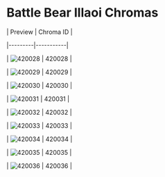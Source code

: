 # Battle Bear Illaoi Chromas


| Preview | Chroma ID |

|---------|-----------|

| ![420028](https://raw.communitydragon.org/latest/plugins/rcp-be-lol-game-data/global/default/v1/champion-chroma-images/420/420028.png) | 420028 |

| ![420029](https://raw.communitydragon.org/latest/plugins/rcp-be-lol-game-data/global/default/v1/champion-chroma-images/420/420029.png) | 420029 |

| ![420030](https://raw.communitydragon.org/latest/plugins/rcp-be-lol-game-data/global/default/v1/champion-chroma-images/420/420030.png) | 420030 |

| ![420031](https://raw.communitydragon.org/latest/plugins/rcp-be-lol-game-data/global/default/v1/champion-chroma-images/420/420031.png) | 420031 |

| ![420032](https://raw.communitydragon.org/latest/plugins/rcp-be-lol-game-data/global/default/v1/champion-chroma-images/420/420032.png) | 420032 |

| ![420033](https://raw.communitydragon.org/latest/plugins/rcp-be-lol-game-data/global/default/v1/champion-chroma-images/420/420033.png) | 420033 |

| ![420034](https://raw.communitydragon.org/latest/plugins/rcp-be-lol-game-data/global/default/v1/champion-chroma-images/420/420034.png) | 420034 |

| ![420035](https://raw.communitydragon.org/latest/plugins/rcp-be-lol-game-data/global/default/v1/champion-chroma-images/420/420035.png) | 420035 |

| ![420036](https://raw.communitydragon.org/latest/plugins/rcp-be-lol-game-data/global/default/v1/champion-chroma-images/420/420036.png) | 420036 |
